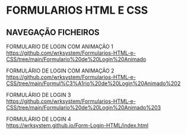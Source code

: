 #  FORMULARIOS HTML E CSS

## NAVEGAÇÃO FICHEIROS

FORMULARIO DE LOGIN COM ANIMAÇÃO 1<br>
https://github.com/wrksystem/Formularios-HTML-e-CSS/tree/main/Formulario%20de%20Login%20Animado

FORMULÁRIO DE LOGIN COM ANIMAÇÃO 2<br>
https://github.com/wrksystem/Formularios-HTML-e-CSS/tree/main/Formul%C3%A1rio%20de%20Login%20Animado%202

FORMULÁRIO DE LOGIN 3<br>
https://github.com/wrksystem/Formularios-HTML-e-CSS/tree/main/Formulario%20de%20Login%20Animado%203

FORMULÁRIO DE LOGIN 4<br>
https://wrksystem.github.io/Form-Login-HTML/index.html


